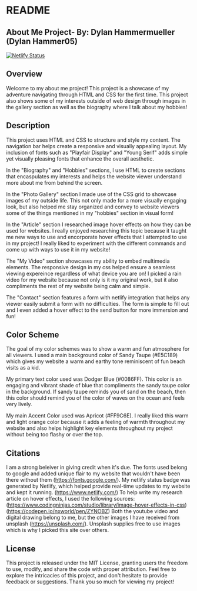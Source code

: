 # README


 ## About Me Project- By: Dylan Hammermueller (Dylan Hammer05)

 [![Netlify Status](https://api.netlify.com/api/v1/badges/19b3866e-f754-43c0-bac0-96da9329a845/deploy-status)](https://app.netlify.com/sites/dylanhammer05/deploys)

 ## Overview
 Welcome to my about me project! This project is a showcase of my adventure navigating through HTML and CSS for the first time. This project also shows some of my interests outside of web design through images in the gallery section as well as the biography where I talk about my hobbies!

## Description 
 This project uses HTML and CSS to structure and style my content. The navigation bar helps create a responsive and visually appealing layout. My inclusion of fonts such as "Playfair Display" and "Young Serif" adds simple yet visually pleasing fonts that enhance the overall aesthetic. 

 In the "Biography" and "Hobbies" sections, I use HTML to create sections that encaspulates my interests and helps the website viewer understand more about me from behind the screen.

 In the "Photo Gallery" section I made use of the CSS grid to showcase images of my outside life. This not only made for a more visually engaging look, but also helped me stay organized and convey to website viewers some of the things mentioned in my "hobbies" section in visual form!

 In the "Article" section I researched image hover effects on how they can be used for websites. I really enjoyed researching this topic because it taught me new ways to use and encorporate hover effects that I attempted to use in my project! I really liked to experiment with the different commands and come up with ways to use it in my website!

 The "My Video" section showcases my ability to embed multimedia elements. The responsive design in my css helped ensure a seamless viewing expereince regardless of what device you are on! I picked a rain video for my website because not only is it my original work, but it also compliments the rest of my website being calm and simple. 

 The "Contact" section features a form with netlify integration that helps any viewer easily submit a form with no difficulties. The form is simple to fill out and I even added a hover effect to the send button for more immersion and fun!

 ## Color Scheme
 The goal of my color schemes was to show a warm and fun atmosphere for all viewers. I used a main background color of Sandy Taupe (#E5C189) which gives my website a warm and earthy tone reminiscent of fun beach visits as a kid. 

 My primary text color used was Dodger Blue (#0086FF). This color is an engaging and vibrant shade of blue that compliments the sandy taupe color in the background. If sandy taupe reminds you of sand on the beach, then this color should remind you of the color of waves on the ocean and feels very lively. 

 My main Accent Color used was Apricot (#FF9C6E). I really liked this warm and light orange color because it adds a feeling of warmth throughout my website and also helps highlight key elements throughout my project without being too flashy or over the top. 


  ## Citations
  I am a strong beleiver in giving credit when it's due. The fonts used belong to google and added unique flair to my website that wouldn't have been there without them (https://fonts.google.com/). 
  My netlify status badge was generated by Netlify, which helped provide real-time updates to my website and kept it running. (https://www.netlify.com/)
  To help write my research article on hover effects, I used the following sources: (https://www.codingninjas.com/studio/library/image-hover-effects-in-css) (https://codepen.io/nxworld/pen/ZYNOBZ) 
  Both the youtube video and digital drawing belong to me, but the other images I have received from unsplash (https://unsplash.com/). Unsplash supplies free to use images which is why I picked this site over others. 

   ## License 
   This project is released under the MIT License, granting users the freedom to use, modify, and share the code with proper attribution.
   Feel free to explore the intricacies of this project, and don't hesitate to provide feedback or suggestions. Thank you so much for viewing my project!